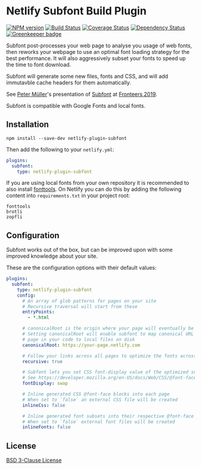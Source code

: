 # Netlify Subfont Build Plugin

[![NPM version](https://badge.fury.io/js/netlify-plugin-subfont.svg)](http://badge.fury.io/js/netlify-plugin-subfont)
[![Build Status](https://travis-ci.org/Munter/netlify-plugin-subfont.svg?branch=master)](https://travis-ci.org/Munter/netlify-plugin-subfont)
[![Coverage Status](https://img.shields.io/coveralls/Munter/netlify-plugin-subfont.svg)](https://coveralls.io/r/Munter/netlify-plugin-subfont?branch=master)
[![Dependency Status](https://david-dm.org/Munter/netlify-plugin-subfont.svg)](https://david-dm.org/Munter/netlify-plugin-subfont) [![Greenkeeper badge](https://badges.greenkeeper.io/Munter/netlify-plugin-subfont.svg)](https://greenkeeper.io/)

Subfont post-processes your web page to analyse you usage of web fonts, then reworks your webpage to use an optimal font loading strategy for the best performance. It will also aggressively subset your fonts to speed up the time to font download.

Subfont will generate some new files, fonts and CSS, and will add immutavble cache headers for them automatically.

See [Peter Müller](https://twitter.com/_munter_)'s presentation of [Subfont](https://www.npmjs.com/package/subfont) at [Fronteers 2019](https://vimeo.com/364391458).

Subfont is compatible with Google Fonts and local fonts.

## Installation

```
npm install --save-dev netlify-plugin-subfont
```

Then add the following to your `netlify.yml`:

```yml
plugins:
  subfont:
    type: netlify-plugin-subfont
```

If you are using local fonts from your own repository it is recommended to also install [fonttools](https://github.com/fonttools/fonttools). On Netlify you can do this by adding the following content into `requirements.txt` in your project root:

```
fonttools
brotli
zopfli
```

## Configuration

Subfont works out of the box, but can be improved upon with some improved knowledge about your site.

These are the configuration options with their default values:

```yml
plugins:
  subfont:
    type: netlify-plugin-subfont
    config:
      # An array of glob patterns for pages on your site
      # Recursive traversal will start from these
      entryPoints:
        - *.html

      # canonicalRoot is the origin where your page will eventually be deployed
      # Setting canonicalRoot will enable subfont to map canonical URL's to your
      # page in your code to local files on disk
      canonicalRoot: https://your-page.netlify.com

      # Follow your links across all pages to optimize the fonts across the antire site
      recursive: true

      # Subfont lets you set CSS font-display value of the optimized subsets
      # See https://developer.mozilla.org/en-US/docs/Web/CSS/@font-face/font-display
      fontDisplay: swap

      # Inline generated CSS @font-face blocks into each page
      # When set to `false` an external CSS file will be created
      inlineCss: false

      # Inline generated font subsets into their respective @font-face blocks
      # When set to `false` external font files will be created
      inlineFonts: false
```

## License

[BSD 3-Clause License](<https://tldrlegal.com/license/bsd-3-clause-license-(revised)>)
